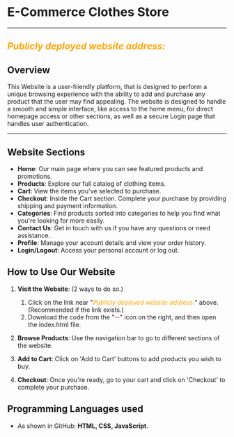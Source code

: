 # E-Commerce Clothes Store
---


## <span style="color: orange; font-style: italic;">Publicly deployed website address:</span>


## Overview
This Website is a user-friendly platform, that is designed to perform a unique browsing experience
with the ability to add and purchase any product that the user may find appealing.
The website is designed to handle a smooth and simple interface, like access to the home menu, for
direct homepage access or other sections, as well as a secure Login page that handles user 
authentication.


---
## Website Sections

- **Home**: Our main page where you can see featured products and promotions.
- **Products**: Explore our full catalog of clothing items.
- **Cart**: View the items you've selected to purchase.
- **Checkout**: Inside the Cart section. Complete your purchase by providing shipping and payment information.
- **Categories**: Find products sorted into categories to help you find what you're looking for more easily.
- **Contact Us**: Get in touch with us if you have any questions or need assistance.
- **Profile**: Manage your account details and view your order history.
- **Login/Logout**: Access your personal account or log out.

## How to Use Our Website

1. **Visit the Website**: (2 ways to do so.)
   1. Click on the link near "<span style="color: orange; font-style: italic;">Publicly deployed website address:</span>" above. (Recommended if the link exists.)
   2. Download the code from the "···" icon on the right, and then open the index.html file. 

2. **Browse Products**: Use the navigation bar to go to different sections of the website.
3. **Add to Cart**: Click on 'Add to Cart' buttons to add products you wish to buy.
4. **Checkout**: Once you're ready, go to your cart and click on 'Checkout' to complete your purchase.

## Programming Languages used

- As shown in GitHub: **HTML, CSS, JavaScript**. 

